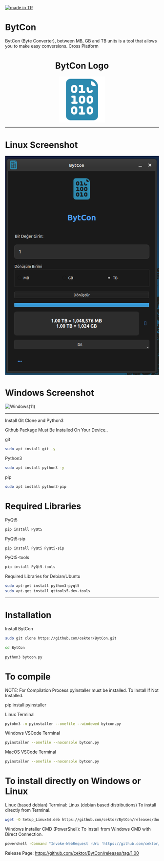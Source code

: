 <a href="#">
    <img src="https://raw.githubusercontent.com/pedromxavier/flag-badges/main/badges/TR.svg" alt="made in TR">
</a>

# BytCon
BytCon (Byte Converter), between MB, GB and TB units is a tool that allows you to make easy conversions. Cross Platform

<h1 align="center">BytCon Logo</h1>

<p align="center">
  <img src="bytconlo.png" alt="BytCon Logo" width="150" height="150">
</p>

----------------------------------

# Linux Screenshot
![Linux(pardus)](screenshot/bytcon_linux.png)  

# Windows Screenshot
![Windows(11)](screenshot/bytcon_windows.png) 

--------------------
Install Git Clone and Python3

Github Package Must Be Installed On Your Device..

git
```bash
sudo apt install git -y
```

Python3
```bash
sudo apt install python3 -y 

```

pip
```bash
sudo apt install python3-pip

```

# Required Libraries

PyQt5
```bash
pip install PyQt5
```
PyQt5-sip
```bash
pip install PyQt5 PyQt5-sip
```

PyQt5-tools
```bash
pip install PyQt5-tools
```

Required Libraries for Debian/Ubuntu
```bash
sudo apt-get install python3-pyqt5
sudo apt-get install qttools5-dev-tools
```

----------------------------------


# Installation
Install BytCon

```bash
sudo git clone https://github.com/cektor/BytCon.git
```
```bash
cd BytCon
```

```bash
python3 bytcon.py

```

# To compile

NOTE: For Compilation Process pyinstaller must be installed. To Install If Not Installed.

pip install pyinstaller 

Linux Terminal 
```bash
pytohn3 -m pyinstaller --onefile --windowed bytcon.py
```

Windows VSCode Terminal 
```bash
pyinstaller --onefile --noconsole bytcon.py
```

MacOS VSCode Terminal 
```bash
pyinstaller --onefile --noconsole bytcon.py
```

# To install directly on Windows or Linux


Linux (based debian) Terminal: Linux (debian based distributions) To install directly from Terminal.
```bash
wget -O Setup_Linux64.deb https://github.com/cektor/BytCon/releases/download/1.00/Setup_Linux64.deb && sudo apt install ./Setup_Linux64.deb && sudo apt-get install -f -y
```

Windows Installer CMD (PowerShell): To Install from Windows CMD with Direct Connection.
```bash
powershell -Command "Invoke-WebRequest -Uri 'https://github.com/cektor/BytCon/releases/download/1.00/Setup_Win64.exe' -OutFile 'Setup_Win64.exe'" && start /wait Setup_Win64.exe
```

Release Page: https://github.com/cektor/BytCon/releases/tag/1.00

